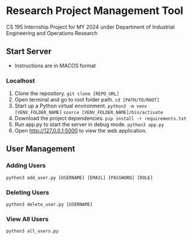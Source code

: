 # Research Project Management Tool
CS 195 Internship Project for MY 2024 under Department of Industrial Engineering and Operations Research

## Start Server
* Instructions are in MACOS format

### Localhost
1. Clone the repository.
```git clone [REPO_URL]```
2. Open terminal and go to root folder path.
```cd [PATH/TO/ROOT]```
3. Start up a Python virtual environment.
```python3 -m venv [VENV_FOLDER_NAME]```
```source [VENV_FOLDER_NAME]/bin/activate```
4. Download the project dependencies.
```pip install -r requirements.txt```
5. Run app.py to start the server in debug mode.
```python3 app.py```
6. Open http://127.0.0.1:5000 to view the web application.

## User Management
### Adding Users
```python3 add_user.py [USERNAME] [EMAIL] [PASSWORD] [ROLE]```

### Deleting Users
```python3 delete_user.py [USERNAME]```

### View All Users
```python3 all_users.py```

